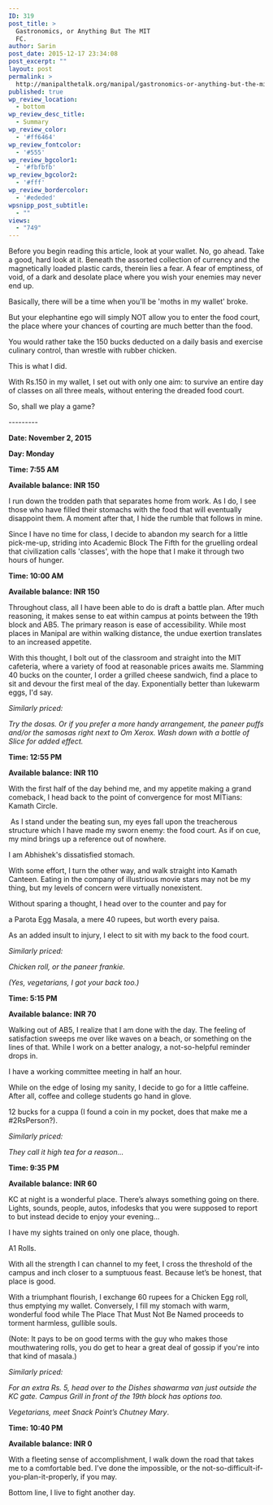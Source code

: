 ```yaml
---
ID: 319
post_title: >
  Gastronomics, or Anything But The MIT
  FC.
author: Sarin
post_date: 2015-12-17 23:34:08
post_excerpt: ""
layout: post
permalink: >
  http://manipalthetalk.org/manipal/gastronomics-or-anything-but-the-mit-fc/
published: true
wp_review_location:
  - bottom
wp_review_desc_title:
  - Summary
wp_review_color:
  - '#ff6464'
wp_review_fontcolor:
  - '#555'
wp_review_bgcolor1:
  - '#fbfbfb'
wp_review_bgcolor2:
  - '#fff'
wp_review_bordercolor:
  - '#ededed'
wpsnipp_post_subtitle:
  - ""
views:
  - "749"
---
```

<div class="drive-viewer drive-viewer-focus-outlines-disabled drive-viewer-shown drive-viewer-quantum-spinner">
<div class="drive-viewer-shadow drive-viewer-default">Before you begin reading this article, look at your wallet. No, go ahead. Take a good, hard look at it. Beneath the assorted collection of currency and the magnetically loaded plastic cards, therein lies a fear. A fear of emptiness, of void, of a dark and desolate place where you wish your enemies may never end up.</div>
<div class="drive-viewer-carousel">
<div class="drive-viewer-carousel-slide drive-viewer-close-enabled">
<div class="drive-viewer-paginated drive-viewer-itemview">
<div class="drive-viewer-paginated-scrollable drive-viewer-scrollable">
<div class="drive-viewer-paginated-pages drive-viewer-layout-transition drive-viewer-paginated-page-cursor">
<div class="drive-viewer-paginated-page">
<div class="drive-viewer-paginated-page-reader-content-container">
<p class="drive-viewer-paginated-page-reader-block">Basically, there will be a time when you'll be 'moths in my wallet' broke.</p>
<p class="drive-viewer-paginated-page-reader-block">But your elephantine ego will simply NOT allow you to enter the food court, the place where your chances of courting are much better than the food.</p>
<p class="drive-viewer-paginated-page-reader-block">You would rather take the 150 bucks deducted on a daily basis and exercise culinary control, than wrestle with rubber chicken.</p>
<p class="drive-viewer-paginated-page-reader-block">This is what I did.</p>
<p class="drive-viewer-paginated-page-reader-block">With Rs.150 in my wallet, I set out with only one aim: to survive an entire day of classes on all three meals, without entering the dreaded food court.</p>
<p class="drive-viewer-paginated-page-reader-block">So, shall we play a game?</p>
<p class="drive-viewer-paginated-page-reader-block">---------</p>
<p class="drive-viewer-paginated-page-reader-block"><strong>Date: November 2, 2015</strong></p>
<p class="drive-viewer-paginated-page-reader-block"><strong>Day: Monday</strong></p>
<p class="drive-viewer-paginated-page-reader-block"><strong>Time: 7:55 AM</strong></p>
<p class="drive-viewer-paginated-page-reader-block"><strong>Available balance: INR 150</strong></p>
<p class="drive-viewer-paginated-page-reader-block"></p>

</div>
</div>
<div class="drive-viewer-paginated-page">
<div class="drive-viewer-paginated-page-reader-content-container">
<p class="drive-viewer-paginated-page-reader-block">I run down the trodden path that separates home from work. As I do, I see those who have filled their stomachs with the food that will eventually disappoint them. A moment after that, I hide the rumble that follows in mine.</p>
<p class="drive-viewer-paginated-page-reader-block">Since I have no time for class, I decide to abandon my search for a little pick-me-up, striding into Academic Block The Fifth for the gruelling ordeal that civilization calls 'classes', with the hope that I make it through two hours of hunger.</p>
<p class="drive-viewer-paginated-page-reader-block"><strong>Time: 10:00 AM</strong></p>
<p class="drive-viewer-paginated-page-reader-block"><strong>Available balance: INR 150</strong></p>
<p class="drive-viewer-paginated-page-reader-block">Throughout class, all I have been able to do is draft a battle plan. After much reasoning, it makes sense to eat within campus at points between the 19th block and AB5. The primary reason is ease of accessibility. While most places in Manipal are within walking distance, the undue exertion translates to an increased appetite.</p>
<p class="drive-viewer-paginated-page-reader-block">With this thought, I bolt out of the classroom and straight into the MIT cafeteria, where a variety of food at reasonable prices awaits me. Slamming 40 bucks on the counter, I order a grilled cheese sandwich, find a place to sit and devour the first meal of the day. Exponentially better than lukewarm eggs, I'd say.</p>
<p class="drive-viewer-paginated-page-reader-block"><em>Similarly priced:</em></p>
<p class="drive-viewer-paginated-page-reader-block"><em>Try the dosas. Or if you prefer a more handy arrangement, the paneer puffs and/or the samosas right next to Om Xerox. Wash down with a bottle of Slice for added effect.</em></p>
<p class="drive-viewer-paginated-page-reader-block"><strong>Time: 12:55 PM</strong></p>
<p class="drive-viewer-paginated-page-reader-block"><strong>Available balance: INR 110</strong></p>
<p class="drive-viewer-paginated-page-reader-block">With the first half of the day behind me, and my appetite making a grand comeback, I head back to the point of convergence for most MITians: Kamath Circle.</p>

</div>
<div class="drive-viewer-ui-text-highlightset drive-viewer-ui-text-selection"> As I stand under the beating sun, my eyes fall upon the treacherous structure which I have made my sworn enemy: the food court. As if on cue, my mind brings up a reference out of nowhere.</div>
</div>
<div class="drive-viewer-paginated-page">
<div class="drive-viewer-paginated-page-reader-content-container">
<p class="drive-viewer-paginated-page-reader-block">I am Abhishek's dissatisfied stomach.</p>
<p class="drive-viewer-paginated-page-reader-block">With some effort, I turn the other way, and walk straight into Kamath Canteen. Eating in the company of illustrious movie stars may not be my thing, but my levels of concern were virtually nonexistent.</p>
<p class="drive-viewer-paginated-page-reader-block">Without sparing a thought, I head over to the counter and pay for</p>
<p class="drive-viewer-paginated-page-reader-block">a Parota Egg Masala, a mere 40 rupees, but worth every paisa.</p>
<p class="drive-viewer-paginated-page-reader-block">As an added insult to injury, I elect to sit with my back to the food court.</p>
<p class="drive-viewer-paginated-page-reader-block"><em>Similarly priced:</em></p>
<p class="drive-viewer-paginated-page-reader-block"><em>Chicken roll, or the paneer frankie.</em></p>
<p class="drive-viewer-paginated-page-reader-block"><em>(Yes, vegetarians, I got your back too.)</em></p>
<p class="drive-viewer-paginated-page-reader-block"><strong>Time: 5:15 PM</strong></p>
<p class="drive-viewer-paginated-page-reader-block"><strong>Available balance: INR 70</strong></p>
<p class="drive-viewer-paginated-page-reader-block">Walking out of AB5, I realize that I am done with the day. The feeling of satisfaction sweeps me over like waves on a beach, or something on the lines of that. While I work on a better analogy, a not-so-helpful reminder drops in.</p>
<p class="drive-viewer-paginated-page-reader-block">I have a working committee meeting in half an hour.</p>
<p class="drive-viewer-paginated-page-reader-block">While on the edge of losing my sanity, I decide to go for a little caffeine. After all, coffee and college students go hand in glove.</p>
<p class="drive-viewer-paginated-page-reader-block">12 bucks for a cuppa (I found a coin in my pocket, does that make me a #2RsPerson?).</p>
<p class="drive-viewer-paginated-page-reader-block"><em>Similarly priced:</em></p>
<p class="drive-viewer-paginated-page-reader-block"><em>They call it high tea for a reason...</em></p>
<p class="drive-viewer-paginated-page-reader-block"><strong>Time: 9:35 PM</strong></p>

</div>
<div class="drive-viewer-ui-text-highlightset drive-viewer-ui-text-selection"><strong>Available balance: INR 60</strong></div>
</div>
<div class="drive-viewer-paginated-page">
<div class="drive-viewer-paginated-page-reader-content-container">
<p class="drive-viewer-paginated-page-reader-block">KC at night is a wonderful place. There’s always something going on there. Lights, sounds, people, autos, infodesks that you were supposed to report to but instead decide to enjoy your evening...</p>
<p class="drive-viewer-paginated-page-reader-block">I have my sights trained on only one place, though.</p>
<p class="drive-viewer-paginated-page-reader-block">A1 Rolls.</p>
<p class="drive-viewer-paginated-page-reader-block">With all the strength I can channel to my feet, I cross the threshold of the campus and inch closer to a sumptuous feast. Because let’s be honest, that place is good.</p>
<p class="drive-viewer-paginated-page-reader-block">With a triumphant flourish, I exchange 60 rupees for a Chicken Egg roll, thus emptying my wallet. Conversely, I fill my stomach with warm, wonderful food while The Place That Must Not Be Named proceeds to torment harmless, gullible souls.</p>
<p class="drive-viewer-paginated-page-reader-block">(Note: It pays to be on good terms with the guy who makes those mouthwatering rolls, you do get to hear a great deal of gossip if you're into that kind of masala.)</p>
<p class="drive-viewer-paginated-page-reader-block"><em>Similarly priced:</em></p>
<p class="drive-viewer-paginated-page-reader-block"><em>For an extra Rs. 5, head over to the Dishes shawarma van just outside the KC gate. Campus Grill in front of the 19th block has options too.</em></p>
<p class="drive-viewer-paginated-page-reader-block"><em>Vegetarians, meet Snack Point’s Chutney Mary</em>.</p>
<p class="drive-viewer-paginated-page-reader-block"><strong>Time: 10:40 PM</strong></p>
<p class="drive-viewer-paginated-page-reader-block"><strong>Available balance: INR 0</strong></p>
<p class="drive-viewer-paginated-page-reader-block">With a fleeting sense of accomplishment, I walk down the road that takes me to a comfortable bed. I’ve done the impossible, or the not-so-difficult-if-you-plan-it-properly, if you may.</p>
<p class="drive-viewer-paginated-page-reader-block">Bottom line, I live to fight another day.</p>

</div>
</div>
</div>
</div>
</div>
</div>
</div>
</div>